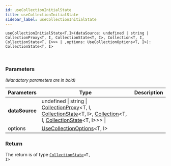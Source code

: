 ```yaml
---
id: useCollectionInitialState
title: useCollectionInitialState
sidebar_label: useCollectionInitialState
---
```


```tsx
useCollectionInitialState<T,I>(dataSource: undefined | string | CollectionProxy<T, I, CollectionState<T, I>, Collection<T, I, CollectionState<T, I>>> | ,options: UseCollectionOptions<T, I>): CollectionState<T, I>
```
<br/>



### Parameters

<font size="2"><i>(Mandatory parameters are in bold)</i></font>

| Parameters | Type | Description |
| --------- | ---- | ----------- |
| **dataSource** | undefined \| string \| [CollectionProxy](/framework-api/types/CollectionProxy.md)<T, I, [CollectionState](/framework-api/interfaces/CollectionState.md)<T, I\>, [Collection](/framework-api/types/Collection.md)<T, I, [CollectionState](/framework-api/interfaces/CollectionState.md)<T, I\>\>\> \|  |  |
| options | [UseCollectionOptions](/framework-api/interfaces/UseCollectionOptions.md)<T, I\> |  |


### Return



The return is of type <code>[CollectionState](/framework-api/interfaces/CollectionState.md)<T, I\></code>